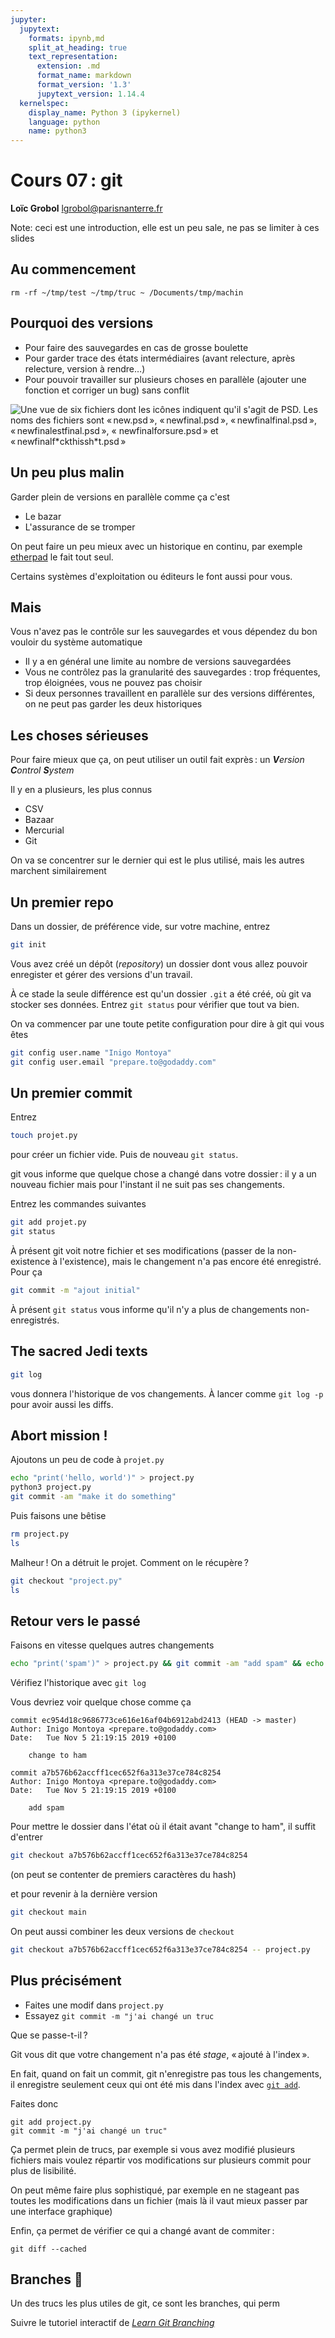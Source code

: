 ```yaml
---
jupyter:
  jupytext:
    formats: ipynb,md
    split_at_heading: true
    text_representation:
      extension: .md
      format_name: markdown
      format_version: '1.3'
      jupytext_version: 1.14.4
  kernelspec:
    display_name: Python 3 (ipykernel)
    language: python
    name: python3
---
```


<!-- #region slideshow={"slide_type": "slide"} -->
<!-- LTeX: language=fr -->
Cours 07 : git
==============

**Loïc Grobol** [<lgrobol@parisnanterre.fr>](mailto:lgrobol@parisnanterre.fr)

<!-- #endregion -->

Note: ceci est une introduction, elle est un peu sale, ne pas se limiter à ces slides
<!-- #endregion -->

<!-- #region slideshow={"slide_type": "slide"} -->
## Au commencement
<!-- #endregion -->

<!-- #region slideshow={"slide_type": "-"} -->
`rm -rf ~/tmp/test ~/tmp/truc ~ /Documents/tmp/machin`
<!-- #endregion -->

<!-- #region slideshow={"slide_type": "subslide"} -->
## Pourquoi des versions

- Pour faire des sauvegardes en cas de grosse boulette
- Pour garder trace des états intermédiaires (avant relecture, après relecture, version à rendre…)
- Pour pouvoir travailler sur plusieurs choses en parallèle (ajouter une fonction et corriger un
  bug) sans conflit
<!-- #endregion -->

<!-- #region slideshow={"slide_type": "subslide"} -->
![Une vue de six fichiers dont les icônes indiquent qu'il s'agit de PSD. Les noms des fichiers sont
« new.psd », « newfinal.psd », « newfinalfinal.psd », « newfinalestfinal.psd », «
newfinalforsure.psd » et « newfinalf\*ckthissh\*t.psd »](images/psdrevisioning.jpg)
<!-- #endregion -->

<!-- #region slideshow={"slide_type": "subslide"} -->
## Un peu plus malin

Garder plein de versions en parallèle comme ça c'est

- Le bazar
- L'assurance de se tromper
<!-- #endregion -->

<!-- #region slideshow={"slide_type": "fragment"} -->

On peut faire un peu mieux avec un historique en continu, par exemple
[etherpad](https://mensuel.framapad.org/p/I7bgWlDpVS) le fait tout seul.

Certains systèmes d'exploitation ou éditeurs le font aussi pour vous.
<!-- #endregion -->

<!-- #region slideshow={"slide_type": "subslide"} -->
## Mais
<!-- #endregion -->

<!-- #region slideshow={"slide_type": "fragment"} -->
Vous n'avez pas le contrôle sur les sauvegardes et vous dépendez du bon vouloir du système automatique
<!-- #endregion -->

<!-- #region slideshow={"slide_type": "fragment"} -->
- Il y a en général une limite au nombre de versions sauvegardées
- Vous ne contrôlez pas la granularité des sauvegardes : trop fréquentes, trop éloignées, vous ne
  pouvez pas choisir
- Si deux personnes travaillent en parallèle sur des versions différentes, on ne peut pas garder les
  deux historiques
<!-- #endregion -->

<!-- #region slideshow={"slide_type": "subslide"} -->
## Les choses sérieuses

Pour faire mieux que ça, on peut utiliser un outil fait exprès : un _**V**ersion **C**ontrol
**S**ystem_
<!-- #endregion -->

<!-- #region slideshow={"slide_type": "fragment"} -->
Il y en a plusieurs, les plus connus

- CSV
- Bazaar
- Mercurial
- Git

On va se concentrer sur le dernier qui est le plus utilisé, mais les autres marchent similairement
<!-- #endregion -->

<!-- #region slideshow={"slide_type": "subslide"} -->
## Un premier repo

Dans un dossier, de préférence vide, sur votre machine, entrez

```bash
git init
```
<!-- #endregion -->

<!-- #region slideshow={"slide_type": "fragment"} -->
Vous avez créé un dépôt (*repository*) un dossier dont vous allez pouvoir enregister et gérer des
versions d'un travail.

À ce stade la seule différence est qu'un dossier `.git` a été créé, où git va stocker ses données.
Entrez `git status` pour vérifier que tout va bien.
<!-- #endregion -->

<!-- #region slideshow={"slide_type": "subslide"} -->
On va commencer par une toute petite configuration pour dire à git qui vous êtes

```bash
git config user.name "Inigo Montoya"
git config user.email "prepare.to@godaddy.com"
```
<!-- #endregion -->

<!-- #region slideshow={"slide_type": "subslide"} -->
## Un premier commit

Entrez

```bash
touch projet.py
```

pour créer un fichier vide. Puis de nouveau `git status`.
<!-- #endregion -->

<!-- #region slideshow={"slide_type": "fragment"} -->
git vous informe que quelque chose a changé dans votre dossier : il y a un nouveau fichier mais pour
l'instant il ne suit pas ses changements.
<!-- #endregion -->

<!-- #region slideshow={"slide_type": "subslide"} -->
Entrez les commandes suivantes

```bash
git add projet.py
git status
```
<!-- #endregion -->

<!-- #region slideshow={"slide_type": "subslide"} -->
À présent git voit notre fichier et ses modifications (passer de la non-existence à l'existence),
mais le changement n'a pas encore été enregistré. Pour ça

```bash
git commit -m "ajout initial"
```
<!-- #endregion -->

À présent `git status` vous informe qu'il n'y a plus de changements non-enregistrés.

<!-- #region slideshow={"slide_type": "subslide"} -->
## The sacred Jedi texts

```bash
git log
```

vous donnera l'historique de vos changements. À lancer comme `git log -p` pour avoir aussi les
diffs.
<!-- #endregion -->

<!-- #region slideshow={"slide_type": "slide"} -->
## Abort mission !

Ajoutons un peu de code à `projet.py`

```bash
echo "print('hello, world')" > project.py
python3 project.py
git commit -am "make it do something"
```
<!-- #endregion -->

<!-- #region slideshow={"slide_type": "subslide"} -->
Puis faisons une bêtise

```bash
rm project.py
ls
```
<!-- #endregion -->

<!-- #region slideshow={"slide_type": "fragment"} -->
Malheur ! On a détruit le projet. Comment on le récupère ?
<!-- #endregion -->

<!-- #region slideshow={"slide_type": "fragment"} -->
```bash
git checkout "project.py"
ls
```
<!-- #endregion -->

<!-- #region slideshow={"slide_type": "slide"} -->
## Retour vers le passé

Faisons en vitesse quelques autres changements

```bash
echo "print('spam')" > project.py && git commit -am "add spam" && echo "print('ham')" > project.py && git commit -am "change to ham"
```

Vérifiez l'historique avec `git log`
<!-- #endregion -->

<!-- #region slideshow={"slide_type": "subslide"} -->
Vous devriez voir quelque chose comme ça

```log
commit ec954d18c9686773ce616e16af04b6912abd2413 (HEAD -> master)
Author: Inigo Montoya <prepare.to@godaddy.com>
Date:   Tue Nov 5 21:19:15 2019 +0100

    change to ham

commit a7b576b62accff1cec652f6a313e37ce784c8254
Author: Inigo Montoya <prepare.to@godaddy.com>
Date:   Tue Nov 5 21:19:15 2019 +0100

    add spam
```
<!-- #endregion -->

<!-- #region slideshow={"slide_type": "subslide"} -->
Pour mettre le dossier dans l'état où il était avant "change to ham", il suffit d'entrer

```bash
git checkout a7b576b62accff1cec652f6a313e37ce784c8254
```

(on peut se contenter de premiers caractères du hash)

et pour revenir à la dernière version

```bash
git checkout main
```

On peut aussi combiner les deux versions de `checkout`

```bash
git checkout a7b576b62accff1cec652f6a313e37ce784c8254 -- project.py
```
<!-- #endregion -->

<!-- #region slideshow={"slide_type": "slide"} -->
## Plus précisément

- Faites une modif dans `project.py`
- Essayez `git commit -m "j'ai changé un truc`

Que se passe-t-il ?
<!-- #endregion -->

<!-- #region slideshow={"slide_type": "subslide"} -->
Git vous dit que votre changement n'a pas été *stage*, « ajouté à l'index ».

En fait, quand on fait un commit, git n'enregistre pas tous les changements, il enregistre seulement ceux qui ont été mis dans l'index avec [`git add`](https://git-scm.com/docs/git-add).

Faites donc

```shell
git add project.py
git commit -m "j'ai changé un truc"
```
<!-- #endregion -->

<!-- #region slideshow={"slide_type": "subslide"} -->
Ça permet plein de trucs, par exemple si vous avez modifié plusieurs fichiers mais voulez répartir vos modifications sur plusieurs commit pour plus de lisibilité.

On peut même faire plus sophistiqué, par exemple en ne stageant pas toutes les modifications dans un fichier (mais là il vaut mieux passer par une interface graphique)

Enfin, ça permet de vérifier ce qui a changé avant de commiter :

```shell
git diff --cached
```

<!-- #endregion -->

<!-- #region slideshow={"slide_type": "slide"} -->
## Branches 🌲

Un des trucs les plus utiles de git, ce sont les branches, qui perm

Suivre le tutoriel interactif de [*Learn Git Branching*](https://learngitbranching.js.org/)
<!-- #endregion -->
